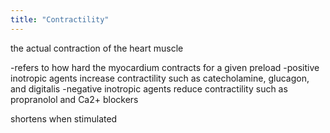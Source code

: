 ```yaml
---
title: "Contractility"
---
```

the actual contraction of the heart muscle

-refers to how hard the myocardium contracts for a given preload
-positive inotropic agents increase contractility such as catecholamine, glucagon, and digitalis
-negative inotropic agents reduce contractility such as propranolol and Ca2+ blockers

shortens when stimulated

